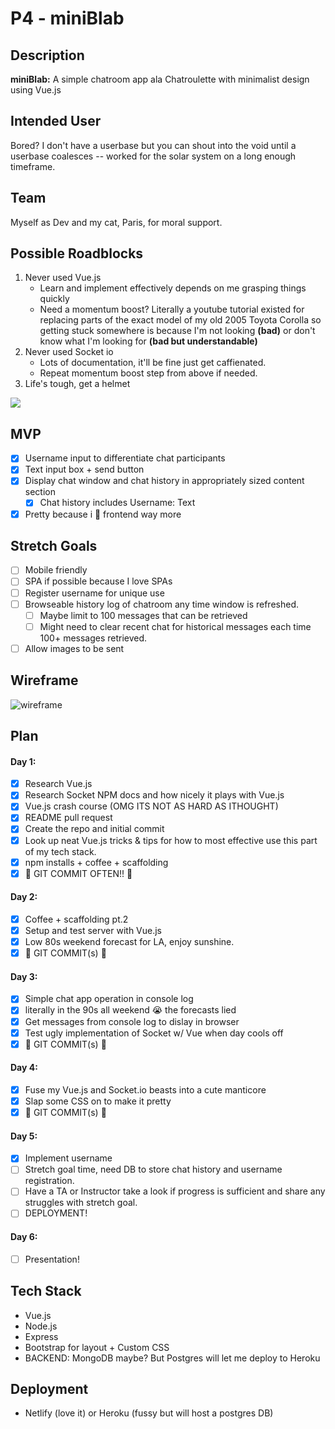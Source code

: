 # P4 - miniBlab

## Description
**miniBlab:**  A simple chatroom app ala Chatroulette with minimalist design using Vue.js

## Intended User
Bored? I don't have a userbase but you can shout into the void until a userbase coalesces -- worked for the solar system on a long enough timeframe.

## Team
Myself as Dev and my cat, Paris, for moral support.

## Possible Roadblocks
1. Never used Vue.js
    * Learn and implement effectively depends on me grasping things quickly
    * Need a momentum boost? Literally a youtube tutorial existed for replacing parts of the exact model of my old 2005 Toyota Corolla so getting stuck somewhere is because I'm not looking **(bad)** or don't know what I'm looking for **(bad but understandable)**
2. Never used Socket io
    * Lots of documentation, it'll be fine just get caffienated. 
    * Repeat momentum boost step from above if needed.
3. Life's tough, get a helmet

![](https://media1.tenor.com/images/3e8ae9316032197b00ee6488d2f360cc/tenor.gif)


## MVP
- [x] Username input to differentiate chat participants
- [x] Text input box + send button 
- [x] Display chat window and chat history in appropriately sized content section
    - [x] Chat history includes Username: Text
- [x] Pretty because i 💖 frontend way more

## Stretch Goals
- [ ] Mobile friendly
- [ ] SPA if possible because I love SPAs
- [ ] Register username for unique use
- [ ] Browseable history log of chatroom any time window is refreshed.
    - [ ] Maybe limit to 100 messages that can be retrieved
    - [ ] Might need to clear recent chat for historical messages each time 100+ messages retrieved.
- [ ] Allow images to be sent 

## Wireframe

![wireframe](https://github.com/jimmygranadino/seir_526_p4/blob/master/wireframe/wireframe-spa.png)

## Plan
#### Day 1:
- [x] Research Vue.js
- [x] Research Socket NPM docs and how nicely it plays with Vue.js
- [x] Vue.js crash course (OMG ITS NOT AS HARD AS ITHOUGHT)
- [x] README pull request
- [x] Create the repo and initial commit
- [x] Look up neat Vue.js tricks & tips for how to most effective use this part of my tech stack.
- [x] npm installs + coffee + scaffolding
- [x] 🌊 GIT COMMIT OFTEN!! 🌊

#### Day 2:
- [x] Coffee + scaffolding pt.2
- [x] Setup and test server with Vue.js
- [x] Low 80s weekend forecast for LA, enjoy sunshine.
- [x] 🌊 GIT COMMIT(s) 🌊

#### Day 3:
- [x] Simple chat app operation in console log
- [x] literally in the 90s all weekend 😭 the forecasts lied
- [x] Get messages from console log to dislay in browser
- [x] Test ugly implementation of Socket w/ Vue when day cools off
- [x] 🌊 GIT COMMIT(s) 🌊

#### Day 4:
- [x] Fuse my Vue.js and Socket.io beasts into a cute manticore
- [x] Slap some CSS on to make it pretty
- [x] 🌊 GIT COMMIT(s) 🌊

#### Day 5: 
- [x] Implement username
- [ ] Stretch goal time, need DB to store chat history and username registration.
- [ ] Have a TA or Instructor take a look if progress is sufficient and share any struggles with stretch goal.
- [ ] DEPLOYMENT!

#### Day 6:
- [ ] Presentation!


## Tech Stack
* Vue.js
* Node.js
* Express
* Bootstrap for layout + Custom CSS
* BACKEND: MongoDB maybe? But Postgres will let me deploy to Heroku

## Deployment
* Netlify (love it) or Heroku (fussy but will host a postgres DB)